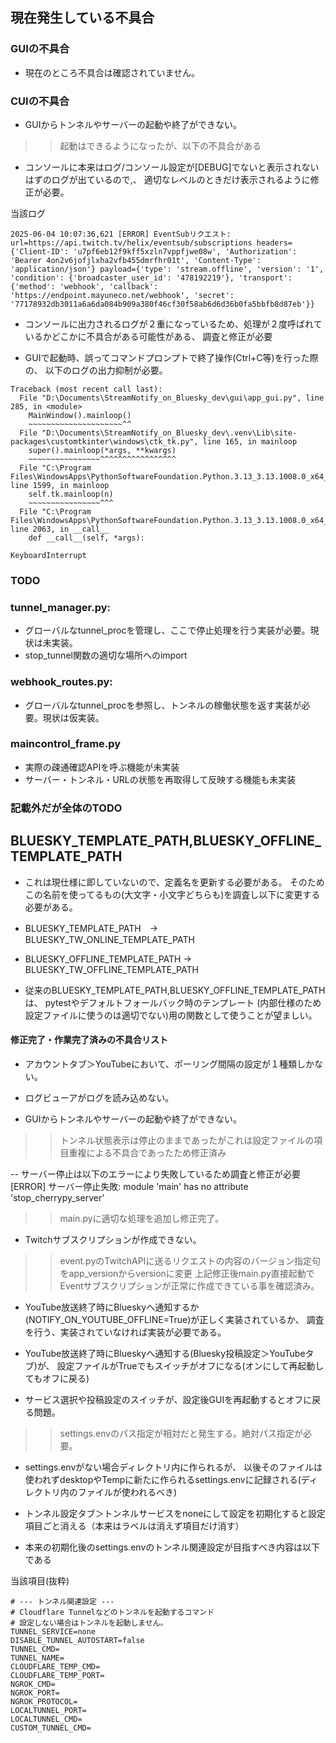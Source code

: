 ## 現在発生している不具合

### GUIの不具合

- 現在のところ不具合は確認されていません。

### CUIの不具合

- GUIからトンネルやサーバーの起動や終了ができない。
>>起動はできるようになったが、以下の不具合がある
- コンソールに本来はログ/コンソール設定が[DEBUG]でないと表示されないはずのログが出ているので,、
適切なレベルのときだけ表示されるように修正が必要。

当該ログ
```
2025-06-04 10:07:36,621 [ERROR] EventSubリクエスト: url=https://api.twitch.tv/helix/eventsub/subscriptions headers={'Client-ID': 'u7pf6eb12f9kff5xzln7vppfjwe08w', 'Authorization': 'Bearer 4on2v6jofjlxha2vfb455dmrfhr01t', 'Content-Type': 'application/json'} payload={'type': 'stream.offline', 'version': '1', 'condition': {'broadcaster_user_id': '478192219'}, 'transport': {'method': 'webhook', 'callback': 'https://endpoint.mayuneco.net/webhook', 'secret': '77178932db3011a6a6da084b909a380f46cf30f58ab6d6d36b0fa5bbfb8d87eb'}}
```

- コンソールに出力されるログが２重になっているため、処理が２度呼ばれているかどこかに不具合がある可能性がある、
調査と修正が必要

- GUIで起動時、誤ってコマンドプロンプトで終了操作(Ctrl+C等)を行った際の、
以下のログの出力抑制が必要。
```
Traceback (most recent call last):
  File "D:\Documents\StreamNotify_on_Bluesky_dev\gui\app_gui.py", line 285, in <module>
    MainWindow().mainloop()
    ~~~~~~~~~~~~~~~~~~~~~^^
  File "D:\Documents\StreamNotify_on_Bluesky_dev\.venv\Lib\site-packages\customtkinter\windows\ctk_tk.py", line 165, in mainloop
    super().mainloop(*args, **kwargs)
    ~~~~~~~~~~~~~~~~^^^^^^^^^^^^^^^^^
  File "C:\Program Files\WindowsApps\PythonSoftwareFoundation.Python.3.13_3.13.1008.0_x64__qbz5n2kfra8p0\Lib\tkinter\__init__.py", line 1599, in mainloop
    self.tk.mainloop(n)
    ~~~~~~~~~~~~~~~~^^^
  File "C:\Program Files\WindowsApps\PythonSoftwareFoundation.Python.3.13_3.13.1008.0_x64__qbz5n2kfra8p0\Lib\tkinter\__init__.py", line 2063, in __call__
    def __call__(self, *args):

KeyboardInterrupt
```

### TODO
### tunnel_manager.py: 
- グローバルなtunnel_procを管理し、ここで停止処理を行う実装が必要。現状は未実装。
- stop_tunnel関数の適切な場所へのimport

### webhook_routes.py:
- グローバルなtunnel_procを参照し、トンネルの稼働状態を返す実装が必要。現状は仮実装。

### maincontrol_frame.py
- 実際の疎通確認APIを呼ぶ機能が未実装
- サーバー・トンネル・URLの状態を再取得して反映する機能も未実装

### 記載外だが全体のTODO
## BLUESKY_TEMPLATE_PATH,BLUESKY_OFFLINE_TEMPLATE_PATH
- これは現仕様に即していないので、定義名を更新する必要がある。
そのためこの名前を使ってるもの(大文字・小文字どちらも)を調査し以下に変更する必要がある。
- BLUESKY_TEMPLATE_PATH　→　BLUESKY_TW_ONLINE_TEMPLATE_PATH
- BLUESKY_OFFLINE_TEMPLATE_PATH → BLUESKY_TW_OFFLINE_TEMPLATE_PATH

- 従来のBLUESKY_TEMPLATE_PATH,BLUESKY_OFFLINE_TEMPLATE_PATHは、
pytestやデフォルトフォールバック時のテンプレート
(内部仕様のため設定ファイルに使うのは適切でない)用の関数として使うことが望ましい。


#### 修正完了・作業完了済みの不具合リスト

- アカウントタブ＞YouTubeにおいて、ポーリング間隔の設定が１種類しかない。

- ログビューアがログを読み込めない。

- GUIからトンネルやサーバーの起動や終了ができない。
>>トンネル状態表示は停止のままであったがこれは設定ファイルの項目重複による不具合であったため修正済み

-- サーバー停止は以下のエラーにより失敗しているため調査と修正が必要
[ERROR] サーバー停止失敗: module 'main' has no attribute 'stop_cherrypy_server'
>>main.pyに適切な処理を追加し修正完了。

- Twitchサブスクリプションが作成できない。
>>event.pyのTwitchAPIに送るリクエストの内容のバージョン指定句をapp_versionからversionに変更
>>上記修正後main.py直接起動でEventサブスクリプションが正常に作成できている事を確認済み。

- YouTube放送終了時にBlueskyへ通知するか(NOTIFY_ON_YOUTUBE_OFFLINE=True)が正しく実装されているか、
調査を行う、実装されていなければ実装が必要である。

- YouTube放送終了時にBlueskyへ通知する(Bluesky投稿設定＞YouTubeタブ)が、
設定ファイルがTrueでもスイッチがオフになる(オンにして再起動してもオフに戻る)

- サービス選択や投稿設定のスイッチが、設定後GUIを再起動するとオフに戻る問題。
>>settings.envのパス指定が相対だと発生する。絶対パス指定が必要。

- settings.envがない場合ディレクトリ内に作られるが、
以後そのファイルは使われずdesktopやTempに新たに作られるsettings.envに記録される(ディレクトリ内のファイルが使われるべき)

- トンネル設定タブ＞トンネルサービスをnoneにして設定を初期化すると設定項目ごと消える（本来はラベルは消えず項目だけ消す）
- 本来の初期化後のsettings.envのトンネル関連設定が目指すべき内容は以下である

当該項目(抜粋)

```
# --- トンネル関連設定 ---
# Cloudflare Tunnelなどのトンネルを起動するコマンド 
# 設定しない場合はトンネルを起動しません。
TUNNEL_SERVICE=none
DISABLE_TUNNEL_AUTOSTART=false
TUNNEL_CMD=
TUNNEL_NAME=
CLOUDFLARE_TEMP_CMD=
CLOUDFLARE_TEMP_PORT=
NGROK_CMD=
NGROK_PORT=
NGROK_PROTOCOL=
LOCALTUNNEL_PORT=
LOCALTUNNEL_CMD=
CUSTOM_TUNNEL_CMD=

```